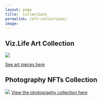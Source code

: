 ```yaml
---
layout: page
title:  Collections
permalink: /nft-collections/
image:
---
```


## Viz.Life Art Collection
![](/images/posts/deborah_photography/Marketing3WM.jpg)

[See art pieces here](https://www.jpg.store/collection/vizlifeartcollection)

## Photography NFTs Collection
![](/images/posts/deborah_photography/Marketing3WM.jpg)
[View the photography collection here](https://viz.life/photography-nfts)


